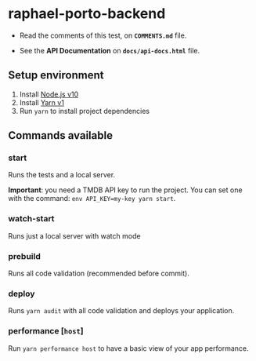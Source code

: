 # raphael-porto-backend

* Read the comments of this test, on **`COMMENTS.md`** file.

* See the **API Documentation** on **`docs/api-docs.html`** file.

## Setup environment

1. Install [Node.js v10](https://nodejs.org/en/download/)
2. Install [Yarn v1](https://yarnpkg.com/en/docs/install)
3. Run `yarn` to install project dependencies

## Commands available

### start

Runs the tests and a local server.

**Important**: you need a TMDB API key to run the project. You can set one with the command: `env API_KEY=my-key yarn start`.

### watch-start

Runs just a local server with watch mode

### prebuild

Runs all code validation (recommended before commit).

### deploy

Runs `yarn audit` with all code validation and deploys your application.

### performance [`host`]

Run `yarn performance host` to have a basic view of your app performance.
